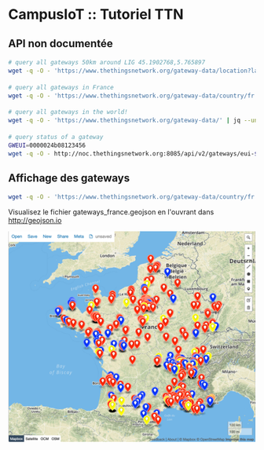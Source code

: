 # CampusIoT :: Tutoriel TTN

## API non documentée
```bash
# query all gateways 50km around LIG 45.1902768,5.765897
wget -q -O - 'https://www.thethingsnetwork.org/gateway-data/location?latitude=45.1902768&longitude=5.765897&distance=50000' | jq --unbuffered 

# query all gateways in France
wget -q -O - 'https://www.thethingsnetwork.org/gateway-data/country/fr' | jq --unbuffered 

# query all gateways in the world!
wget -q -O - 'https://www.thethingsnetwork.org/gateway-data/' | jq --unbuffered 

# query status of a gateway
GWEUI=0000024b08123456
wget -q -O - http://noc.thethingsnetwork.org:8085/api/v2/gateways/eui-$GWEUI | jq --unbuffered 
```

## Affichage des gateways

```bash
wget -q -O - 'https://www.thethingsnetwork.org/gateway-data/country/fr' | jq --unbuffered | node gateways2geojson.js > gateways_france.geojson
```

Visualisez le fichier gateways_france.geojson en l'ouvrant dans http://geojson.io

![TTN gateways in France](gateways_france.png)
